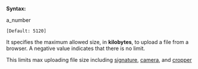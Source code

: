 **Syntax:**

<max-upload-size>a_number</max-upload-size>

`[Default: 5120]`

It specifies the maximum allowed size, in **kilobytes**, to upload a
file from a browser. A negative value indicates that there is no limit.

This limits max uploading file size including [
signature](ZK_component_reference/Input/Signature), [
camera](ZK_component_reference/Multimedia_and_Miscellaneous/Camera),
and [
cropper](ZK_component_reference/Multimedia_and_Miscellaneous/Cropper)
